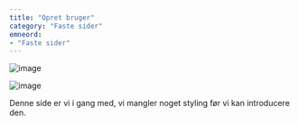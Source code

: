 ```yaml
---
title: "Opret bruger"
category: "Faste sider"
emneord:
- "Faste sider"
---
```


![image](https://github.com/danskernesdigitalebibliotek/folkebibliotekernes_cms_manual/assets/1641342/138f7c8b-39f0-485f-bf03-1a1de5e78dad)


![image](https://github.com/danskernesdigitalebibliotek/folkebibliotekernes_cms_manual/assets/1641342/39b0139e-5f46-4468-bd20-fd47d2f97fa1)

Denne side er vi i gang med, vi mangler noget styling før vi kan introducere den.
